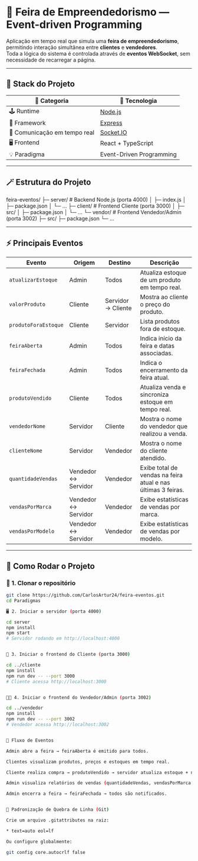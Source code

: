 # 🧾 Feira de Empreendedorismo — Event-driven Programming

Aplicação em tempo real que simula uma **feira de empreendedorismo**, permitindo interação simultânea entre **clientes** e **vendedores**.  
Toda a lógica do sistema é controlada através de **eventos WebSocket**, sem necessidade de recarregar a página.

---

## 🧰 Stack do Projeto

| 🧭 **Categoria**                | 🧠 **Tecnologia**                                |
|-------------------------------|-------------------------------------------------|
| 🕹️ Runtime                    | [Node.js](https://nodejs.org/)                  |
| 🧱 Framework                  | [Express](https://expressjs.com/)               |
| 📡 Comunicação em tempo real | [Socket.IO](https://socket.io/)                 |
| 🖥️ Frontend                   | React + TypeScript                              |
| 💡 Paradigma                  | Event-Driven Programming                        |

---

## 🪄 Estrutura do Projeto

feira-eventos/
├─ server/ # Backend Node.js (porta 4000)
│ ├─ index.js
│ ├─ package.json
│ └─ ...
├─ client/ # Frontend Cliente (porta 3000)
│ ├─ src/
│ ├─ package.json
│ └─ ...
└─ vendor/ # Frontend Vendedor/Admin (porta 3002)
├─ src/
├─ package.json
└─ ...


---

## ⚡ Principais Eventos

| Evento                    | Origem                 | Destino               | Descrição                                                                 |
|----------------------------|-------------------------|-------------------------|------------------------------------------------------------------------------|
| `atualizarEstoque`         | Admin                  | Todos                  | Atualiza estoque de um produto em tempo real.                               |
| `valorProduto`             | Cliente                | Servidor → Cliente     | Mostra ao cliente o preço do produto.                                       |
| `produtoForaEstoque`       | Cliente                | Servidor               | Lista produtos fora de estoque.                                            |
| `feiraAberta`              | Admin                  | Todos                  | Indica início da feira e datas associadas.                                 |
| `feiraFechada`            | Admin                  | Todos                  | Indica o encerramento da feira atual.                                     |
| `produtoVendido`          | Cliente                | Todos                  | Atualiza venda e sincroniza estoque em tempo real.                          |
| `vendedorNome`            | Servidor               | Cliente                | Mostra o nome do vendedor que realizou a venda.                            |
| `clienteNome`            | Servidor               | Vendedor               | Mostra o nome do cliente atendido.                                        |
| `quantidadeVendas`       | Vendedor ↔ Servidor    | Vendedor               | Exibe total de vendas na feira atual e nas últimas 3 feiras.               |
| `vendasPorMarca`         | Vendedor ↔ Servidor    | Vendedor               | Exibe estatísticas de vendas por marca.                                    |
| `vendasPorModelo`        | Vendedor ↔ Servidor    | Vendedor               | Exibe estatísticas de vendas por modelo.                                   |

---

## 🚀 Como Rodar o Projeto

### 🧭 1. Clonar o repositório

```bash
git clone https://github.com/CarlosArtur24/feira-eventos.git
cd Paradigmas

🖥️ 2. Iniciar o servidor (porta 4000)

cd server
npm install
npm start
# Servidor rodando em http://localhost:4000


👤 3. Iniciar o frontend do Cliente (porta 3000)

cd ../cliente
npm install
npm run dev -- --port 3000
# Cliente acessa http://localhost:3000


🧑‍💼 4. Iniciar o frontend do Vendedor/Admin (porta 3002)

cd ../vendedor
npm install
npm run dev -- --port 3002
# Vendedor acessa http://localhost:3002


🧠 Fluxo de Eventos

Admin abre a feira → feiraAberta é emitido para todos.

Clientes visualizam produtos, preços e estoques em tempo real.

Cliente realiza compra → produtoVendido → servidor atualiza estoque + notifica todos.

Admin visualiza relatórios de vendas (quantidadeVendas, vendasPorMarca, vendasPorModelo).

Admin encerra a feira → feiraFechada → todos são notificados.


🧰 Padronização de Quebra de Linha (Git)

Crie um arquivo .gitattributes na raiz:

* text=auto eol=lf

Ou configure globalmente:

git config core.autocrlf false


